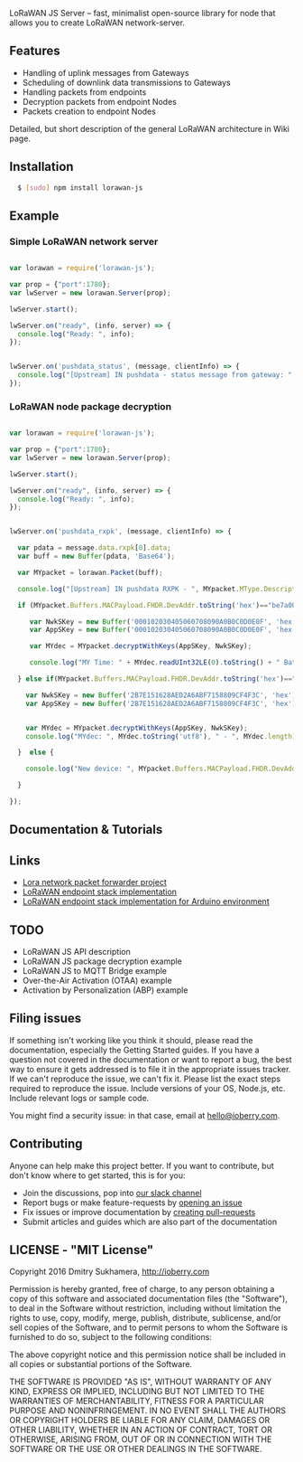 LoRaWAN JS Server – fast, minimalist open-source library for node that allows you to create LoRaWAN network-server.

## Features

* Handling of uplink messages from Gateways
* Scheduling of downlink data transmissions to Gateways
* Handling packets from endpoints
* Decryption packets from endpoint Nodes
* Packets creation to endpoint Nodes

Detailed, but short description of the general LoRaWAN architecture in Wiki page.

## Installation
``` bash
  $ [sudo] npm install lorawan-js
```

## Example

### Simple LoRaWAN network server

```javascript

var lorawan = require('lorawan-js');

var prop = {"port":1780};
var lwServer = new lorawan.Server(prop);

lwServer.start();

lwServer.on("ready", (info, server) => {
  console.log("Ready: ", info);
});


lwServer.on('pushdata_status', (message, clientInfo) => {
  console.log("[Upstream] IN pushdata - status message from gateway: ", message.gateway);
});

```


### LoRaWAN node package decryption


```javascript

var lorawan = require('lorawan-js');

var prop = {"port":1780};
var lwServer = new lorawan.Server(prop);

lwServer.start();

lwServer.on("ready", (info, server) => {
  console.log("Ready: ", info);
});


lwServer.on('pushdata_rxpk', (message, clientInfo) => {

  var pdata = message.data.rxpk[0].data;
  var buff = new Buffer(pdata, 'Base64');

  var MYpacket = lorawan.Packet(buff);

  console.log("[Upstream] IN pushdata RXPK - ", MYpacket.MType.Description ," from: ", MYpacket.Buffers.MACPayload.FHDR.DevAddr);

  if (MYpacket.Buffers.MACPayload.FHDR.DevAddr.toString('hex')=="be7a0000") {

     var NwkSKey = new Buffer('000102030405060708090A0B0C0D0E0F', 'hex');
     var AppSKey = new Buffer('000102030405060708090A0B0C0D0E0F', 'hex');

     var MYdec = MYpacket.decryptWithKeys(AppSKey, NwkSKey);

     console.log("MY Time: " + MYdec.readUInt32LE(0).toString() + " Battery: " + MYdec.readUInt8(4).toString() + " Temperature: " + MYdec.readUInt8(5).toString() + " Lat: " + MYdec.readUInt32LE(6).toString() + " - Long: " + MYdec.readUInt32LE(10).toString());

  } else if(MYpacket.Buffers.MACPayload.FHDR.DevAddr.toString('hex')=="03ff0001") {

    var NwkSKey = new Buffer('2B7E151628AED2A6ABF7158809CF4F3C', 'hex');
    var AppSKey = new Buffer('2B7E151628AED2A6ABF7158809CF4F3C', 'hex');


    var MYdec = MYpacket.decryptWithKeys(AppSKey, NwkSKey);
    console.log("MYdec: ", MYdec.toString('utf8'), " - ", MYdec.length);

  }  else {

    console.log("New device: ", MYpacket.Buffers.MACPayload.FHDR.DevAddr.toString('hex'));

  }

});

```



## Documentation & Tutorials


## Links
* [Lora network packet forwarder project](https://github.com/Lora-net/packet_forwarder)
* [LoRaWAN endpoint stack implementation](https://github.com/Lora-net/LoRaMac-node)
* [LoRaWAN endpoint stack implementation for Arduino environment](https://github.com/matthijskooijman/arduino-lmic)

## TODO
* LoRaWAN JS API description
* LoRaWAN JS package decryption example
* LoRaWAN JS to MQTT Bridge example
* Over-the-Air Activation (OTAA) example
* Activation by Personalization (ABP) example


## Filing issues

If something isn't working like you think it should, please read the documentation, especially the Getting Started guides. If you have a question not covered in the documentation or want to report a bug, the best way to ensure it gets addressed is to file it in the appropriate issues tracker. If we can't reproduce the issue, we can't fix it. Please list the exact steps required to reproduce the issue. Include versions of your OS, Node.js, etc. Include relevant logs or sample code.

You might find a security issue: in that case, email at hello@ioberry.com.

## Contributing

Anyone can help make this project better. If you want to contribute, but don't know where to get started, this is for you:
* Join the discussions, pop into [our slack channel](https://ioberry.slack.com/messages/C57QC10TH)
* Report bugs or make feature-requests by [opening an issue](https://github.com/ioberry/LoraWAN-Server/issues)
* Fix issues or improve documentation by [creating pull-requests](https://github.com/ioberry/LoraWAN-Server/pulls)
* Submit articles and guides which are also part of the documentation


## LICENSE - "MIT License"

Copyright 2016 Dmitry Sukhamera, http://ioberry.com

Permission is hereby granted, free of charge, to any person obtaining a copy of this software and associated documentation files (the "Software"), to deal in the Software without restriction, including without limitation the rights to use, copy, modify, merge, publish, distribute, sublicense, and/or sell copies of the Software, and to permit persons to whom the Software is furnished to do so, subject to the following conditions:

The above copyright notice and this permission notice shall be included in all copies or substantial portions of the Software.

THE SOFTWARE IS PROVIDED "AS IS", WITHOUT WARRANTY OF ANY KIND, EXPRESS OR IMPLIED, INCLUDING BUT NOT LIMITED TO THE WARRANTIES OF MERCHANTABILITY, FITNESS FOR A PARTICULAR PURPOSE AND NONINFRINGEMENT. IN NO EVENT SHALL THE AUTHORS OR COPYRIGHT HOLDERS BE LIABLE FOR ANY CLAIM, DAMAGES OR OTHER LIABILITY, WHETHER IN AN ACTION OF CONTRACT, TORT OR OTHERWISE, ARISING FROM, OUT OF OR IN CONNECTION WITH THE SOFTWARE OR THE USE OR OTHER DEALINGS IN THE SOFTWARE.
